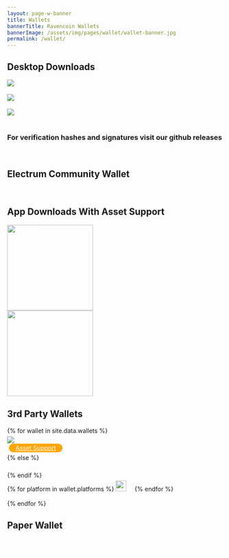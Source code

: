 ```yaml
---
layout: page-w-banner
title: Wallets
bannerTitle: Ravencoin Wallets
bannerImage: /assets/img/pages/wallet/wallet-banner.jpg
permalink: /wallet/
---
```


<div class="page-content">
  <div class="wrapper text-center pt-8 pb-20" style="max-width: 700px;">
    <h2 class="mt-10 mb-16">Desktop Downloads</h2>
    <div class="flex flex-wrap align-center justify-center">
      <div class="w-full sm:w-1/2 md:w-1/3 px-4 mb-12">
        <div class="bg-grey-lighter max-w-sm rounded overflow-hidden shadow-md hover:by-grey">
          <a class="block px-6 py-4" href="https://github.com/RavenProject/Ravencoin/releases" target="_blank"><img style="max-height: 125px;" src="/assets/img/pages/wallet/windows.svg" align="middle" alt=" Windows wallet"/></a>
        </div>
        <a class="block mt-8 text-lg bg-blue hover:bg-blue-dark rounded p-2 text-white" href="https://github.com/RavenProject/Ravencoin/releases/download/v4.3.2.1/raven-4.3.2.1-win64-setup-signed.exe" download><i class="zmdi zmdi-download"></i><span class="inline-block ml-3">Windows</span></a>
      </div>
      <div class="w-full sm:w-1/2 md:w-1/3 px-4 mb-12">
        <div class="bg-grey-lighter max-w-sm rounded overflow-hidden shadow-md hover:by-grey">
          <a class="block px-6 py-4" href="https://github.com/RavenProject/Ravencoin/releases" target="_blank"><img style="max-height: 125px;" src="/assets/img/pages/wallet/mac.svg" align="middle" alt=" Mac wallet"/></a>
        </div>
        <a class="block mt-8 text-lg bg-blue hover:bg-blue-dark rounded p-2 text-white" href="https://github.com/RavenProject/Ravencoin/releases/download/v4.3.2.1/raven-4.3.2.1-osx-signed.dmg" download><i class="zmdi zmdi-download"></i><span class="inline-block ml-3">Mac</span></a>
      </div>
      <div class="w-full sm:w-1/2 md:w-1/3 px-4 mb-12">
        <div class="bg-grey-lighter max-w-sm rounded overflow-hidden shadow-md hover:by-grey">
          <a class="block px-6 py-4" href="https://github.com/RavenProject/Ravencoin/releases" target="_blank"><img style="max-height: 125px;" src="/assets/img/pages/wallet/linux.svg" align="middle" alt="Linux wallet"/></a>
        </div>
        <a class="block mt-8 text-lg bg-blue hover:bg-blue-dark rounded p-2 text-white" href="https://github.com/RavenProject/Ravencoin/releases/download/v4.3.2.1/raven-4.3.2.1-x86_64-linux-gnu.zip" download><i class="zmdi zmdi-download"></i><span class="inline-block ml-3">Linux</span></a>
      </div>
    </div>
    <h3 class="">For verification hashes and signatures visit our github releases</h3>
    <a class="block mt-8 mb-6 text-lg bg-blue hover:bg-blue-dark rounded p-2 text-white" href="https://github.com/RavenProject/Ravencoin/releases"><i class="zmdi zmdi-github-alt"></i><span class="inline-block ml-3">Github Releases (Downloadable Binaries)</span></a>
    <h2 class="">Electrum Community Wallet</h2>
    <a class="block mt-8 mb-6 text-lg bg-blue hover:bg-blue-dark rounded p-2 text-white" href="https://github.com/Electrum-RVN-SIG/Electrum-Ravencoin/releases"><i class="zmdi zmdi-github-alt"></i><span class="inline-block ml-3">Electrum-Ravencoin Releases (Downloadable Binaries)</span></a>
    <h2 class="mb-16">App Downloads With Asset Support</h2>
    <div class="flex flex-wrap align-center justify-center pb-4">
      <div class="px-3 w-full sm:w-1/2 text-center sm:text-right mb-5">
          <a href="https://itunes.apple.com/us/app/rvn-wallet/id1371751946?mt=8" target="_blank" class="block"><img style="width:100%;width: 200px;" src="/assets/img/pages/wallet/app-store-badge.svg" alt="app store"/></a>
      </div>
      <div class="px-3 w-full sm:w-1/2 text-center sm:text-left">
        <a href="https://play.google.com/store/apps/details?id=com.ravenwallet" target="_blank" class="block"><img style="width:100%;width: 200px;" src="/assets/img/pages/wallet/google-play-badge.svg" alt="google play"/></a>
      </div>
    </div>
    <h2>3rd Party Wallets</h2>
    <div class="flex flex-wrap">
      {% for wallet in site.data.wallets %}
      <div class="mb-6 px-2 sm:w-1/2 text-center">
        <div class="bg-grey-lighter max-w-sm rounded overflow-hidden shadow-md hover:by-grey">
          <a class="block px-6 py-4" href="{{ wallet.url }}" target="_blank"><img src="{{ wallet.logo }}" align="middle" alt="{{ wallet.name }} wallet"/>
          {% if wallet.asset-support %}
            <div style="width:125px;height:20px;background:orange;text-align:center;line-height:20px;border-radius:10px;margin-bottom:4px; margin-left:4px">Asset Support</div></a>
          {% else %}
            <div style="width:125px;height:20px;background:none;text-align:center;line-height:20px;border-radius:10px;margin-bottom:4px; margin-left:4px"></div></a>
          {% endif %}
        </div>
        <div class="flex flex-wrap">
          {% for platform in wallet.platforms %}
            <img style="height: 25px; length: 16px; padding-right: 15px; padding-top: 4px;" src="/assets/img/pages/wallet/{{platform}}.svg"/>
          {% endfor %}
        </div>
        <a class="block mt-4 mb-8 text-lg bg-blue hover:bg-blue-dark rounded p-2 text-white" href="{{ wallet.url }}"><i class="zmdi zmdi-download"></i><span class="inline-block ml-3">{{wallet.name}} Wallet</span></a>
      </div>
      {% endfor %}
    </div>
    <h2 class="mt-16 mb-8">Paper Wallet</h2>
    <div class="pt-8 mb-8 pb-8">
      <div class="flex flex-wrap">
        <div class="w-full sm:w-1/2 px-2 mb-4">
          <a class="inline-block text-lg bg-blue hover:bg-blue-dark rounded p-2 text-white px-8" href="https://github.com/todd1251/WalletGenerator.net/tree/ravencoin" target="_blank"><span class="inline-block ml-3">Paper Wallet | Contributed by Penfold</span></a>
        </div>
        <div class="w-full sm:w-1/2 px-2 mb-4">
          <a class="inline-block text-lg bg-blue hover:bg-blue-dark rounded p-2 text-white px-8" href="https://paper.pocketraven.com/" target="_blank"><span class="inline-block ml-3">Paper Wallet | Contributed by Traysi</span></a>
        </div>
      </div>
  </div>
</div>

<style>
  .page-content a {
    color: #fff !important;
  }
</style>
